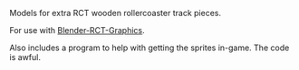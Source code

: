 Models for extra RCT wooden rollercoaster track pieces.

For use with [Blender-RCT-Graphics](https://github.com/oli414/Blender-RCT-Graphics).

Also includes a program to help with getting the sprites in-game. The code is awful.
